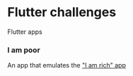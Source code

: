 # Flutter challenges

Flutter apps

### I am poor
An app that emulates the ["I am rich" app](https://en.wikipedia.org/wiki/I_Am_Rich)
